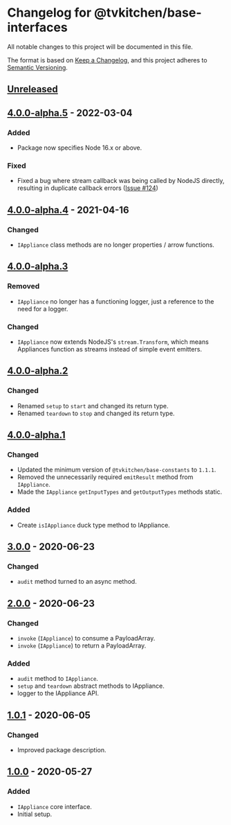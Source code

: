 # Changelog for @tvkitchen/base-interfaces

All notable changes to this project will be documented in this file.

The format is based on [Keep a Changelog](https://keepachangelog.com/en/1.0.0/),
and this project adheres to [Semantic Versioning](https://semver.org/spec/v2.0.0.html).

## [Unreleased]

## [4.0.0-alpha.5] - 2022-03-04
### Added
- Package now specifies Node 16.x or above.

### Fixed
- Fixed a bug where stream callback was being called by NodeJS directly, resulting in duplicate callback errors ([Issue #124](https://github.com/tvkitchen/base/issues/124))

## [4.0.0-alpha.4] - 2021-04-16
### Changed
- `IAppliance` class methods are no longer properties / arrow functions.

## [4.0.0-alpha.3]
### Removed
- `IAppliance` no longer has a functioning logger, just a reference to the need for a logger.

### Changed
- `IAppliance` now extends NodeJS's `stream.Transform`, which means Appliances function as streams instead of simple event emitters.

## [4.0.0-alpha.2]
### Changed
- Renamed `setup` to `start` and changed its return type.
- Renamed `teardown` to `stop` and changed its return type.

## [4.0.0-alpha.1]
### Changed
- Updated the minimum version of `@tvkitchen/base-constants` to `1.1.1`.
- Removed the unnecessarily required `emitResult` method from `IAppliance`.
- Made the `IAppliance` `getInputTypes` and `getOutputTypes` methods static.

### Added
- Create `isIAppliance` duck type method to IAppliance.

## [3.0.0] - 2020-06-23
### Changed
- `audit` method turned to an async method.

## [2.0.0] - 2020-06-23
### Changed
- `invoke` (`IAppliance`) to consume a PayloadArray.
- `invoke` (`IAppliance`) to return a PayloadArray.

### Added
- `audit` method to `IAppliance`.
- `setup` and `teardown` abstract methods to IAppliance.
- logger to the IAppliance API.

## [1.0.1] - 2020-06-05

### Changed
- Improved package description.

## [1.0.0] - 2020-05-27

### Added
- `IAppliance` core interface.
- Initial setup.

[Unreleased]: https://github.com/tvkitchen/base/compare/@tvkitchen/base-interfaces@4.0.0-alpha.5...HEAD
[4.0.0-alpha.5]: https://github.com/tvkitchen/base/releases/tag/@tvkitchen/base-interfaces@4.0.0-alpha.5
[4.0.0-alpha.4]: https://github.com/tvkitchen/base/releases/tag/@tvkitchen/base-interfaces@4.0.0-alpha.4
[4.0.0-alpha.3]: https://github.com/tvkitchen/base/releases/tag/@tvkitchen/base-interfaces@4.0.0-alpha.3
[4.0.0-alpha.2]: https://github.com/tvkitchen/base/releases/tag/@tvkitchen/base-interfaces@4.0.0-alpha.2
[4.0.0-alpha.1]: https://github.com/tvkitchen/base/releases/tag/@tvkitchen/base-interfaces@4.0.0-alpha.1
[3.0.0]: https://github.com/tvkitchen/base/releases/tag/@tvkitchen/base-interfaces@3.0.0
[2.0.0]: https://github.com/tvkitchen/base/releases/tag/@tvkitchen/base-interfaces@2.0.0
[1.0.1]: https://github.com/tvkitchen/base/releases/tag/@tvkitchen/base-interfaces@1.0.1
[1.0.0]: https://github.com/tvkitchen/base/releases/tag/@tvkitchen/base-interfaces@1.0.0
